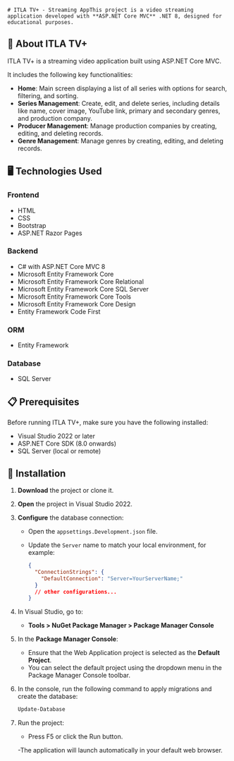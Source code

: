 ﻿                                                                                                                                              # ITLA TV+ - Streaming AppThis project is a video streaming application developed with **ASP.NET Core MVC** .NET 8, designed for educational purposes.
## 📖 About ITLA TV+

ITLA TV+ is a streaming video application built using ASP.NET Core MVC.

It includes the following key functionalities:

- **Home**: Main screen displaying a list of all series with options for search, filtering, and sorting.
- **Series Management**: Create, edit, and delete series, including details like name, cover image, YouTube link, primary and secondary genres, and production company.
- **Producer Management**: Manage production companies by creating, editing, and deleting records.
- **Genre Management**: Manage genres by creating, editing, and deleting records.

## 🖥️ Technologies Used

### Frontend
- HTML
- CSS
- Bootstrap
- ASP.NET Razor Pages

### Backend
- C# with ASP.NET Core MVC 8
- Microsoft Entity Framework Core
- Microsoft Entity Framework Core Relational
- Microsoft Entity Framework Core SQL Server
- Microsoft Entity Framework Core Tools
- Microsoft Entity Framework Core Design
- Entity Framework Code First

### ORM
- Entity Framework

### Database
- SQL Server


## 📋 Prerequisites

Before running ITLA TV+, make sure you have the following installed:

- Visual Studio 2022 or later
- ASP.NET Core SDK (8.0 onwards)
- SQL Server (local or remote)

## 🚀 Installation

1. **Download** the project or clone it.

2. **Open** the project in Visual Studio 2022.

3. **Configure** the database connection:
   - Open the `appsettings.Development.json` file.
   - Update the `Server` name to match your local environment, for example:

     ```json
     {
       "ConnectionStrings": {
         "DefaultConnection": "Server=YourServerName;"
       }
       // other configurations...
     }
     ```

4. In Visual Studio, go to:

   - **Tools > NuGet Package Manager > Package Manager Console**

5. In the **Package Manager Console**:
   - Ensure that the Web Application project is selected as the **Default Project**.
   - You can select the default project using the dropdown menu in the Package Manager Console toolbar.

6. In the console, run the following command to apply migrations and create the database:

   ```bash
   Update-Database

7. Run the project:

    - Press F5 or click the Run button.

    -The application will launch automatically in your default web browser.